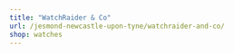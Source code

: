 ```yaml
---
title: "WatchRaider & Co"
url: /jesmond-newcastle-upon-tyne/watchraider-and-co/
shop: watches
---
```

